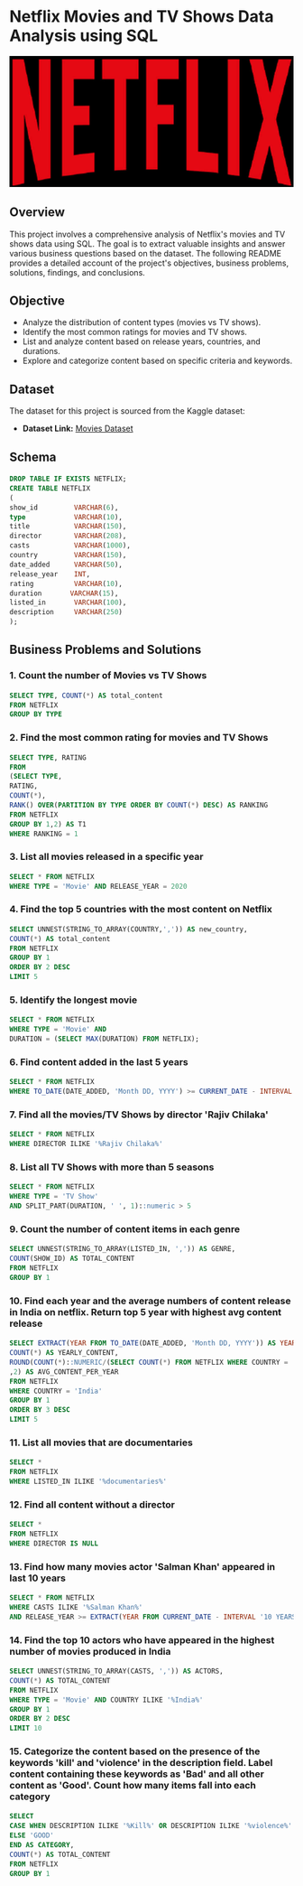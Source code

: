 # Netflix Movies and TV Shows Data Analysis using SQL

![Netflix Logo](https://github.com/sachita27/netflix_sql_project/blob/main/netflix-logo-png-.jpg)

## Overview
This project involves a comprehensive analysis of Netflix's movies and TV shows data using SQL. The goal is to extract valuable insights and answer various business questions based on the dataset. The following README provides a detailed account of the project's objectives, business problems, solutions, findings, and conclusions.

## Objective
- Analyze the distribution of content types (movies vs TV shows).
- Identify the most common ratings for movies and TV shows.
- List and analyze content based on release years, countries, and durations.
- Explore and categorize content based on specific criteria and keywords.

## Dataset
The dataset for  this project is sourced from the Kaggle dataset:

- **Dataset Link:** [Movies Dataset](https://www.kaggle.com/datasets/shivamb/netflix-shows?resource=download)

## Schema

```sql
DROP TABLE IF EXISTS NETFLIX;
CREATE TABLE NETFLIX
(
show_id         VARCHAR(6),
type	        VARCHAR(10),
title	        VARCHAR(150),
director        VARCHAR(208),
casts	        VARCHAR(1000),
country	        VARCHAR(150),
date_added    	VARCHAR(50),
release_year	INT,
rating	        VARCHAR(10),
duration	   VARCHAR(15),
listed_in    	VARCHAR(100),
description     VARCHAR(250)
);
```
## Business Problems and Solutions

### 1. Count the number of Movies vs TV Shows

```sql
SELECT TYPE, COUNT(*) AS total_content
FROM NETFLIX
GROUP BY TYPE
```
### 2. Find the most common rating for movies and TV Shows

```sql
SELECT TYPE, RATING 
FROM
(SELECT TYPE, 
RATING, 
COUNT(*), 
RANK() OVER(PARTITION BY TYPE ORDER BY COUNT(*) DESC) AS RANKING
FROM NETFLIX
GROUP BY 1,2) AS T1
WHERE RANKING = 1
```
### 3. List all movies released in a specific year 

```sql
SELECT * FROM NETFLIX
WHERE TYPE = 'Movie' AND RELEASE_YEAR = 2020
```
### 4. Find the top 5 countries with the most content on Netflix

```sql
SELECT UNNEST(STRING_TO_ARRAY(COUNTRY,',')) AS new_country,
COUNT(*) AS total_content
FROM NETFLIX
GROUP BY 1
ORDER BY 2 DESC
LIMIT 5
```
### 5. Identify the longest movie

```sql
SELECT * FROM NETFLIX
WHERE TYPE = 'Movie' AND
DURATION = (SELECT MAX(DURATION) FROM NETFLIX);
```
### 6. Find content added in the last 5 years

```sql
SELECT * FROM NETFLIX
WHERE TO_DATE(DATE_ADDED, 'Month DD, YYYY') >= CURRENT_DATE - INTERVAL '5 years'
```
### 7. Find all the movies/TV Shows by director 'Rajiv Chilaka'

```sql
SELECT * FROM NETFLIX
WHERE DIRECTOR ILIKE '%Rajiv Chilaka%'
```
### 8. List all TV Shows with more than 5 seasons

```sql
SELECT * FROM NETFLIX 
WHERE TYPE = 'TV Show' 
AND SPLIT_PART(DURATION, ' ', 1)::numeric > 5 
```
### 9. Count the number of content items in each genre

```sql
SELECT UNNEST(STRING_TO_ARRAY(LISTED_IN, ',')) AS GENRE,
COUNT(SHOW_ID) AS TOTAL_CONTENT
FROM NETFLIX
GROUP BY 1
```
### 10. Find each year and the average numbers of content release in India on netflix. Return top 5 year with highest avg content release

```sql
SELECT EXTRACT(YEAR FROM TO_DATE(DATE_ADDED, 'Month DD, YYYY')) AS YEAR,
COUNT(*) AS YEARLY_CONTENT,
ROUND(COUNT(*)::NUMERIC/(SELECT COUNT(*) FROM NETFLIX WHERE COUNTRY = 'India')::NUMERIC * 100
,2) AS AVG_CONTENT_PER_YEAR
FROM NETFLIX
WHERE COUNTRY = 'India'
GROUP BY 1
ORDER BY 3 DESC
LIMIT 5
```
### 11.  List all movies that are documentaries

```sql
SELECT * 
FROM NETFLIX
WHERE LISTED_IN ILIKE '%documentaries%'
```
### 12. Find all content without a director

```sql
SELECT *
FROM NETFLIX
WHERE DIRECTOR IS NULL
```
### 13. Find how many movies actor 'Salman Khan' appeared in last 10 years

```sql
SELECT * FROM NETFLIX 
WHERE CASTS ILIKE '%Salman Khan%'
AND RELEASE_YEAR >= EXTRACT(YEAR FROM CURRENT_DATE - INTERVAL '10 YEARS')
```
### 14. Find the top 10 actors who have appeared in the highest number of movies produced in India

```sql
SELECT UNNEST(STRING_TO_ARRAY(CASTS, ',')) AS ACTORS,
COUNT(*) AS TOTAL_CONTENT
FROM NETFLIX 
WHERE TYPE = 'Movie' AND COUNTRY ILIKE '%India%'
GROUP BY 1
ORDER BY 2 DESC
LIMIT 10
```
### 15. Categorize the content based on the presence of the keywords 'kill' and 'violence' in the description field. Label content containing these keywords as 'Bad' and all other content as 'Good'. Count how many items fall into each category

```sql
SELECT
CASE WHEN DESCRIPTION ILIKE '%Kill%' OR DESCRIPTION ILIKE '%violence%' THEN 'BAD'
ELSE 'GOOD'
END AS CATEGORY,
COUNT(*) AS TOTAL_CONTENT
FROM NETFLIX
GROUP BY 1
```
